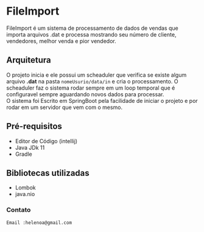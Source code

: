 # FileImport
FileImport é um sistema de processamento de dados de vendas que importa arquivos .dat e processa mostrando 
seu número de cliente, vendedores, melhor venda e pior vendedor.

## Arquitetura
O projeto inicia e ele possui um scheaduler que verifica se existe algum arquivo **.dat** na pasta  ``` nomeUsurio/data/in ``` e cria o
processamento.
O scheaduler faz o sistema rodar sempre em um loop temporal que é configuravel sempre aguardando novos dados para processar.   
O sistema foi Escrito em SpringBoot pela facilidade de iniciar o projeto e por rodar em um servidor que vem com o mesmo.

## Pré-requisitos
  - Editor de Código (intellij)
  - Java JDk 11
  - Gradle
  
## Bibliotecas utilizadas
  - Lombok
  - java.nio

### Contato
```
Email :helenoa@gmail.com
```
